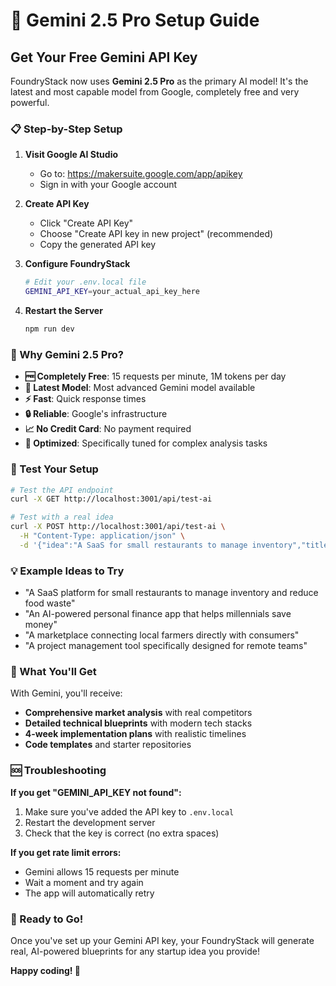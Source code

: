 # 🚀 Gemini 2.5 Pro Setup Guide

## Get Your Free Gemini API Key

FoundryStack now uses **Gemini 2.5 Pro** as the primary AI model! It's the latest and most capable model from Google, completely free and very powerful.

### 📋 Step-by-Step Setup

1. **Visit Google AI Studio**
   - Go to: https://makersuite.google.com/app/apikey
   - Sign in with your Google account

2. **Create API Key**
   - Click "Create API Key"
   - Choose "Create API key in new project" (recommended)
   - Copy the generated API key

3. **Configure FoundryStack**
   ```bash
   # Edit your .env.local file
   GEMINI_API_KEY=your_actual_api_key_here
   ```

4. **Restart the Server**
   ```bash
   npm run dev
   ```

### 🎯 Why Gemini 2.5 Pro?

- **🆓 Completely Free**: 15 requests per minute, 1M tokens per day
- **🧠 Latest Model**: Most advanced Gemini model available
- **⚡ Fast**: Quick response times
- **🔒 Reliable**: Google's infrastructure
- **📈 No Credit Card**: No payment required
- **🎯 Optimized**: Specifically tuned for complex analysis tasks

### 🧪 Test Your Setup

```bash
# Test the API endpoint
curl -X GET http://localhost:3001/api/test-ai

# Test with a real idea
curl -X POST http://localhost:3001/api/test-ai \
  -H "Content-Type: application/json" \
  -d '{"idea":"A SaaS for small restaurants to manage inventory","title":"Restaurant Inventory SaaS","description":"Help restaurants reduce food waste"}'
```

### 💡 Example Ideas to Try

- "A SaaS platform for small restaurants to manage inventory and reduce food waste"
- "An AI-powered personal finance app that helps millennials save money"
- "A marketplace connecting local farmers directly with consumers"
- "A project management tool specifically designed for remote teams"

### 🎨 What You'll Get

With Gemini, you'll receive:
- **Comprehensive market analysis** with real competitors
- **Detailed technical blueprints** with modern tech stacks
- **4-week implementation plans** with realistic timelines
- **Code templates** and starter repositories

### 🆘 Troubleshooting

**If you get "GEMINI_API_KEY not found":**
1. Make sure you've added the API key to `.env.local`
2. Restart the development server
3. Check that the key is correct (no extra spaces)

**If you get rate limit errors:**
- Gemini allows 15 requests per minute
- Wait a moment and try again
- The app will automatically retry

### 🎉 Ready to Go!

Once you've set up your Gemini API key, your FoundryStack will generate real, AI-powered blueprints for any startup idea you provide!

**Happy coding! 🚀**
